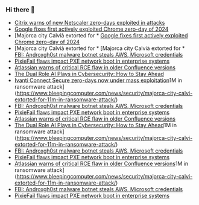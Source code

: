### Hi there 👋

<!--START_SECTION:feed-->
* [Citrix warns of new Netscaler zero-days exploited in attacks](https://www.bleepingcomputer.com/news/security/citrix-warns-of-new-netscaler-zero-days-exploited-in-attacks/)
* [Google fixes first actively exploited Chrome zero-day of 2024](https://www.bleepingcomputer.com/news/security/google-fixes-first-actively-exploited-chrome-zero-day-of-2024/)
* [Majorca city Calvià extorted for * [Google fixes first actively exploited Chrome zero-day of 2024](https://www.bleepingcomputer.com/news/security/google-fixes-first-actively-exploited-chrome-zero-day-of-2024/)
* [Majorca city Calvià extorted for * [Majorca city Calvià extorted for * [FBI: Androxgh0st malware botnet steals AWS, Microsoft credentials](https://www.bleepingcomputer.com/news/security/fbi-androxgh0st-malware-botnet-steals-aws-microsoft-credentials/)
* [PixieFail flaws impact PXE network boot in enterprise systems](https://www.bleepingcomputer.com/news/security/pixiefail-flaws-impact-pxe-network-boot-in-enterprise-systems/)
* [Atlassian warns of critical RCE flaw in older Confluence versions](https://www.bleepingcomputer.com/news/security/atlassian-warns-of-critical-rce-flaw-in-older-confluence-versions/)
* [The Dual Role AI Plays in Cybersecurity: How to Stay Ahead](https://www.bleepingcomputer.com/news/security/the-dual-role-ai-plays-in-cybersecurity-how-to-stay-ahead/)
* [Ivanti Connect Secure zero-days now under mass exploitation](https://www.bleepingcomputer.com/news/security/ivanti-connect-secure-zero-days-now-under-mass-exploitation/)1M in ransomware attack](https://www.bleepingcomputer.com/news/security/majorca-city-calvi-extorted-for-11m-in-ransomware-attack/)
* [FBI: Androxgh0st malware botnet steals AWS, Microsoft credentials](https://www.bleepingcomputer.com/news/security/fbi-androxgh0st-malware-botnet-steals-aws-microsoft-credentials/)
* [PixieFail flaws impact PXE network boot in enterprise systems](https://www.bleepingcomputer.com/news/security/pixiefail-flaws-impact-pxe-network-boot-in-enterprise-systems/)
* [Atlassian warns of critical RCE flaw in older Confluence versions](https://www.bleepingcomputer.com/news/security/atlassian-warns-of-critical-rce-flaw-in-older-confluence-versions/)
* [The Dual Role AI Plays in Cybersecurity: How to Stay Ahead](https://www.bleepingcomputer.com/news/security/the-dual-role-ai-plays-in-cybersecurity-how-to-stay-ahead/)1M in ransomware attack](https://www.bleepingcomputer.com/news/security/majorca-city-calvi-extorted-for-11m-in-ransomware-attack/)
* [FBI: Androxgh0st malware botnet steals AWS, Microsoft credentials](https://www.bleepingcomputer.com/news/security/fbi-androxgh0st-malware-botnet-steals-aws-microsoft-credentials/)
* [PixieFail flaws impact PXE network boot in enterprise systems](https://www.bleepingcomputer.com/news/security/pixiefail-flaws-impact-pxe-network-boot-in-enterprise-systems/)
* [Atlassian warns of critical RCE flaw in older Confluence versions](https://www.bleepingcomputer.com/news/security/atlassian-warns-of-critical-rce-flaw-in-older-confluence-versions/)1M in ransomware attack](https://www.bleepingcomputer.com/news/security/majorca-city-calvi-extorted-for-11m-in-ransomware-attack/)
* [FBI: Androxgh0st malware botnet steals AWS, Microsoft credentials](https://www.bleepingcomputer.com/news/security/fbi-androxgh0st-malware-botnet-steals-aws-microsoft-credentials/)
* [PixieFail flaws impact PXE network boot in enterprise systems](https://www.bleepingcomputer.com/news/security/pixiefail-flaws-impact-pxe-network-boot-in-enterprise-systems/)
<!--END_SECTION:feed-->

<!--
**frankenk/frankenk** is a ✨ _special_ ✨ repository because its `README.md` (this file) appears on your GitHub profile.

Here are some ideas to get you started:

- 🔭 I’m currently working on ...
- 🌱 I’m currently learning ...
- 👯 I’m looking to collaborate on ...
- 🤔 I’m looking for help with ...
- 💬 Ask me about ...
- 📫 How to reach me: ...
- 😄 Pronouns: ...
- ⚡ Fun fact: ...
-->



